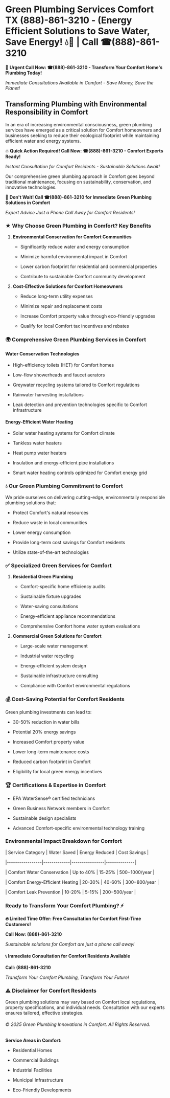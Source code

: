 # Green Plumbing Services Comfort TX (888)-861-3210 - (Energy Efficient Solutions to Save Water, Save Energy! 💧🌿 | Call ☎(888)-861-3210

🚨 **Urgent Call Now: ☎(888)-861-3210 - Transform Your Comfort Home's Plumbing Today!**
*Immediate Consultations Available in Comfort - Save Money, Save the Planet!*

## Transforming Plumbing with Environmental Responsibility in Comfort

In an era of increasing environmental consciousness, green plumbing services have emerged as a critical solution for Comfort homeowners and businesses seeking to reduce their ecological footprint while maintaining efficient water and energy systems. 

🔥 **Quick Action Required! Call Now: ☎(888)-861-3210 - Comfort Experts Ready!**
*Instant Consultation for Comfort Residents - Sustainable Solutions Await!*

Our comprehensive green plumbing approach in Comfort goes beyond traditional maintenance, focusing on sustainability, conservation, and innovative technologies.

🚨 **Don't Wait! Call ☎(888)-861-3210 for Immediate Green Plumbing Solutions in Comfort**
*Expert Advice Just a Phone Call Away for Comfort Residents!*

### ★ Why Choose Green Plumbing in Comfort? Key Benefits

1. **Environmental Conservation for Comfort Communities** 
   - Significantly reduce water and energy consumption
   - Minimize harmful environmental impact in Comfort
   - Lower carbon footprint for residential and commercial properties
   - Contribute to sustainable Comfort community development

2. **Cost-Effective Solutions for Comfort Homeowners** 
   - Reduce long-term utility expenses
   - Minimize repair and replacement costs
   - Increase Comfort property value through eco-friendly upgrades
   - Qualify for local Comfort tax incentives and rebates

### 🌍 Comprehensive Green Plumbing Services in Comfort

#### Water Conservation Technologies
- High-efficiency toilets (HET) for Comfort homes
- Low-flow showerheads and faucet aerators
- Greywater recycling systems tailored to Comfort regulations
- Rainwater harvesting installations
- Leak detection and prevention technologies specific to Comfort infrastructure

#### Energy-Efficient Water Heating
- Solar water heating systems for Comfort climate
- Tankless water heaters
- Heat pump water heaters
- Insulation and energy-efficient pipe installations
- Smart water heating controls optimized for Comfort energy grid

### 💧 Our Green Plumbing Commitment to Comfort

We pride ourselves on delivering cutting-edge, environmentally responsible plumbing solutions that:
- Protect Comfort's natural resources
- Reduce waste in local communities
- Lower energy consumption
- Provide long-term cost savings for Comfort residents
- Utilize state-of-the-art technologies

### ✅ Specialized Green Services for Comfort

1. **Residential Green Plumbing**
   - Comfort-specific home efficiency audits
   - Sustainable fixture upgrades
   - Water-saving consultations
   - Energy-efficient appliance recommendations
   - Comprehensive Comfort home water system evaluations

2. **Commercial Green Solutions for Comfort**
   - Large-scale water management
   - Industrial water recycling
   - Energy-efficient system design
   - Sustainable infrastructure consulting
   - Compliance with Comfort environmental regulations

### 💰 Cost-Saving Potential for Comfort Residents

Green plumbing investments can lead to:
- 30-50% reduction in water bills
- Potential 20% energy savings
- Increased Comfort property value
- Lower long-term maintenance costs
- Reduced carbon footprint in Comfort
- Eligibility for local green energy incentives

### 🏆 Certifications & Expertise in Comfort

- EPA WaterSense® certified technicians
- Green Business Network members in Comfort
- Sustainable design specialists
- Advanced Comfort-specific environmental technology training

### Environmental Impact Breakdown for Comfort

| Service Category | Water Saved | Energy Reduced | Cost Savings |
|-----------------|-------------|----------------|--------------|
| Comfort Water Conservation | Up to 40% | 15-25% | $500-$1000/year |
| Comfort Energy-Efficient Heating | 20-30% | 40-60% | $300-$800/year |
| Comfort Leak Prevention | 10-20% | 5-15% | $200-$500/year |

### Ready to Transform Your Comfort Plumbing? ⚡

**🔥 Limited Time Offer: Free Consultation for Comfort First-Time Customers!**

**Call Now: (888)-861-3210**
*Sustainable solutions for Comfort are just a phone call away!*

#### 📞 Immediate Consultation for Comfort Residents Available

**Call: (888)-861-3210**
*Transform Your Comfort Plumbing, Transform Your Future!*

### ⚠️ Disclaimer for Comfort Residents

Green plumbing solutions may vary based on Comfort local regulations, property specifications, and individual needs. Consultation with our experts ensures tailored, effective strategies.

###### © 2025 Green Plumbing Innovations in Comfort. All Rights Reserved.

**Service Areas in Comfort:** 
- Residential Homes
- Commercial Buildings
- Industrial Facilities
- Municipal Infrastructure
- Eco-Friendly Developments